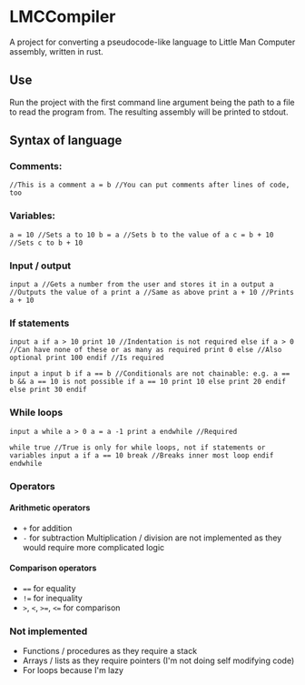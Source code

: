 # LMCCompiler
A project for converting a pseudocode-like language to Little Man Computer assembly, written in rust.

## Use
Run the project with the first command line argument being the path to a file to read the program from.
The resulting assembly will be printed to stdout.

## Syntax of language
### Comments:
`
//This is a comment
a = b //You can put comments after lines of code, too
`

### Variables:
`
a = 10 //Sets a to 10
b = a //Sets b to the value of a
c = b + 10 //Sets c to b + 10
`

### Input / output
`
input a //Gets a number from the user and stores it in a
output a //Outputs the value of a
print a //Same as above
print a + 10 //Prints a + 10
`

### If statements
`
input a
if a > 10
    print 10 //Indentation is not required
else if a > 0 //Can have none of these or as many as required
    print 0
else //Also optional
    print 100
endif //Is required
`

`
input a
input b
if a == b //Conditionals are not chainable: e.g. a == b && a == 10 is not possible
    if a == 10
        print 10
    else
        print 20
    endif
else
    print 30
endif
`

### While loops
`
input a
while a > 0
    a = a -1
    print a
endwhile //Required
`

`
while true //True is only for while loops, not if statements or variables
    input a
    if a == 10
        break //Breaks inner most loop
    endif
endwhile
`

### Operators
#### Arithmetic operators
* `+` for addition
* `-` for subtraction
Multiplication / division are not implemented as they would require more complicated logic

#### Comparison operators
* `==` for equality
* `!=` for inequality
* `>`, `<`, `>=`, `<=` for comparison

### Not implemented
* Functions / procedures as they require a stack
* Arrays / lists as they require pointers (I'm not doing self modifying code)
* For loops because I'm lazy